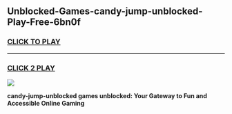 
## Unblocked-Games-candy-jump-unblocked-Play-Free-6bn0f
<h3>
<a href="https://premium76.site?title=candy-jump-unblocked&ref=19M">CLICK TO PLAY</a></h3>
<hr>

<h3>
<a href="https://premium76.site?title=candy-jump-unblocked&ref=19M">CLICK 2 PLAY</a>
  
</h3>

<a href="https://premium76.site?title=candy-jump-unblocked&ref=19M"><img src="https://clearcache.store/games.png"></a>


**candy-jump-unblocked games unblocked: Your Gateway to Fun and Accessible Online Gaming**
